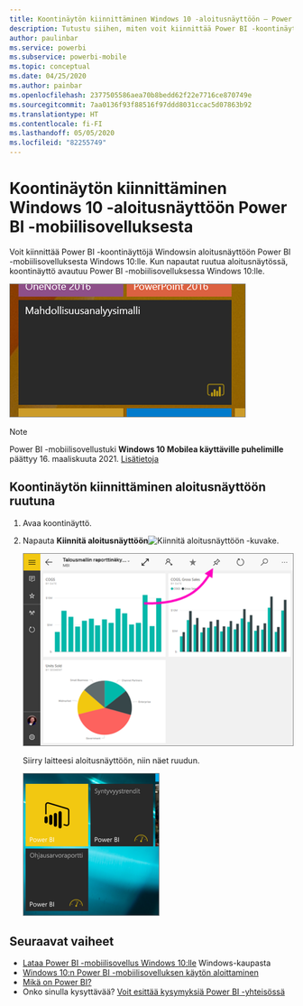 ```yaml
---
title: Koontinäytön kiinnittäminen Windows 10 -aloitusnäyttöön – Power BI -mobiilisovellus
description: Tutustu siihen, miten voit kiinnittää Power BI -koontinäytön Windows 10:n aloitusnäyttöön Power BI -mobiilisovelluksesta.
author: paulinbar
ms.service: powerbi
ms.subservice: powerbi-mobile
ms.topic: conceptual
ms.date: 04/25/2020
ms.author: painbar
ms.openlocfilehash: 2377505586aea70b8bedd62f22e7716ce870749e
ms.sourcegitcommit: 7aa0136f93f88516f97ddd8031ccac5d07863b92
ms.translationtype: HT
ms.contentlocale: fi-FI
ms.lasthandoff: 05/05/2020
ms.locfileid: "82255749"
---
```

# <a name="pin-a-dashboard-to-your-windows-10-start-screen-from-the-power-bi-mobile-app"></a>Koontinäytön kiinnittäminen Windows 10 -aloitusnäyttöön Power BI -mobiilisovelluksesta
Voit kiinnittää Power BI -koontinäyttöjä Windowsin aloitusnäyttöön Power BI -mobiilisovelluksesta Windows 10:lle. Kun napautat ruutua aloitusnäytössä, koontinäyttö avautuu Power BI -mobiilisovelluksessa Windows 10:lle.

![Windows-ruutu](./media/mobile-pin-dashboard-start-screen-windows-10-phone-app/power-bi-windows-10-pin-start-screen.png)

>[!NOTE]
>Power BI -mobiilisovellustuki **Windows 10 Mobilea käyttäville puhelimille** päättyy 16. maaliskuuta 2021. [Lisätietoja](https://go.microsoft.com/fwlink/?linkid=2121400)

## <a name="pin-a-dashboard-to-your-start-screen-as-a-tile"></a>Koontinäytön kiinnittäminen aloitusnäyttöön ruutuna
1. Avaa koontinäyttö.
2. Napauta **Kiinnitä aloitusnäyttöön**![Kiinnitä aloitusnäyttöön -kuvake](./media/mobile-pin-dashboard-start-screen-windows-10-phone-app/power-bi-windows-10-pin-start-icon.png).
   
   ![Windows 10:n mobiilisovelluksen yläpalkki](./media/mobile-pin-dashboard-start-screen-windows-10-phone-app/power-bi-windows-10-pin-start.png)
   
   Siirry laitteesi aloitusnäyttöön, niin näet ruudun.
   
   ![Windows 10 -ruutu](./media/mobile-pin-dashboard-start-screen-windows-10-phone-app/pbi_win10ph_startscrn.png)

## <a name="next-steps"></a>Seuraavat vaiheet
* [Lataa Power BI -mobiilisovellus Windows 10:lle](https://go.microsoft.com/fwlink/?LinkID=526478) Windows-kaupasta  
* [Windows 10:n Power BI -mobiilisovelluksen käytön aloittaminen](mobile-windows-10-phone-app-get-started.md)  
* [Mikä on Power BI?](../../fundamentals/power-bi-overview.md)
* Onko sinulla kysyttävää? [Voit esittää kysymyksiä Power BI -yhteisössä](https://community.powerbi.com/)
